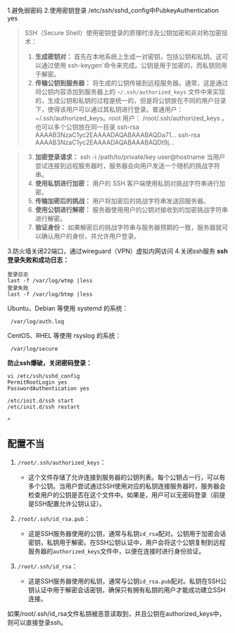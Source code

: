 1.避免弱密码
2.使用密钥登录
/etc/ssh/sshd_config中PubkeyAuthentication yes
>SSH（Secure Shell）使用密钥登录的原理时涉及公钥加密和非对称加密技术：
>1. **生成密钥对：** 首先在本地系统上生成一对密钥，包括公钥和私钥。这可以通过使用 ssh-keygen`命令来完成。公钥是用于加密的，而私钥则用于解密。
>2. **传输公钥到服务器：** 将生成的公钥传输到远程服务器。通常，这是通过将公钥内容添加到服务器上的 `~/.ssh/authorized_keys` 文件中来实现的，生成公钥和私钥的过程是统一的，但是将公钥放在不同的用户目录下，使得该用户可以通过其私钥进行登录。普通用户：~/.ssh/authorized_keys。root 用户： /root/.ssh/authorized_keys 。
也可以多个公钥放在同一目录
ssh-rsa AAAAB3NzaC1yc2EAAAADAQABAAABAQDa71... 
ssh-rsa AAAAB3NzaC1yc2EAAAADAQABAAABAQDt9j...

>3. **加密登录请求：** 
    ssh -i /path/to/private/key user@hostname
    当用户尝试连接到远程服务器时，服务器会向用户发送一个随机的挑战字符串。
>4. **使用私钥进行加密：** 用户的 SSH 客户端使用私钥对挑战字符串进行加密。
>5. **传输加密后的挑战：** 用户将加密后的挑战字符串发送回服务器。
>6. **使用公钥进行解密：** 服务器使用用户的公钥对接收到的加密挑战字符串进行解密。
>7. **验证身份：** 如果解密后的挑战字符串与服务器预期的一致，服务器就可以确认用户的身份，并允许用户登录。




3.防火墙关闭22端口，通过wireguard（VPN）虚拟内网访问
4.关闭ssh服务
**ssh登录失败和成功日志：**
```
登录日志
last -f /var/log/wtmp |less 
登录失败
last -f /var/log/btmp |less
```
Ubuntu、Debian 等使用 systemd 的系统：
```
 /var/log/auth.log
```
 CentOS、RHEL 等使用 rsyslog 的系统：
```
 /var/log/secure
```

**防止ssh爆破，关闭密码登录：**
```
vi /etc/ssh/sshd_config
PermitRootLogin yes
PasswordAuthentication yes

/etc/init.d/ssh start
/etc/init.d/ssh restart
```

^
## **配置不当**
1. `/root/.ssh/authorized_keys`：
   * 这个文件存储了允许连接到服务器的公钥列表。每个公钥占一行，可以有多个公钥。当用户尝试通过SSH使用对应的私钥连接服务器时，服务器会检查用户的公钥是否在这个文件中。如果是，用户可以无密码登录（前提是SSH配置允许公钥认证）。

2. `/root/.ssh/id_rsa.pub`：
   * 这是SSH服务器使用的公钥，通常与私钥`id_rsa`配对。公钥用于加密会话密钥，私钥用于解密。在SSH公钥认证中，用户会将这个公钥复制到远程服务器的`authorized_keys`文件中，以便在连接时进行身份验证。

3. `/root/.ssh/id_rsa`：
   * 这是SSH服务器使用的私钥，通常与公钥`id_rsa.pub`配对。私钥在SSH公钥认证中用于解密会话密钥，确保只有拥有私钥的用户才能成功建立SSH连接。

如果/root/.ssh/id_rsa文件私钥被恶意读取到，并且公钥在authorized_keys中，则可以直接登录ssh。
